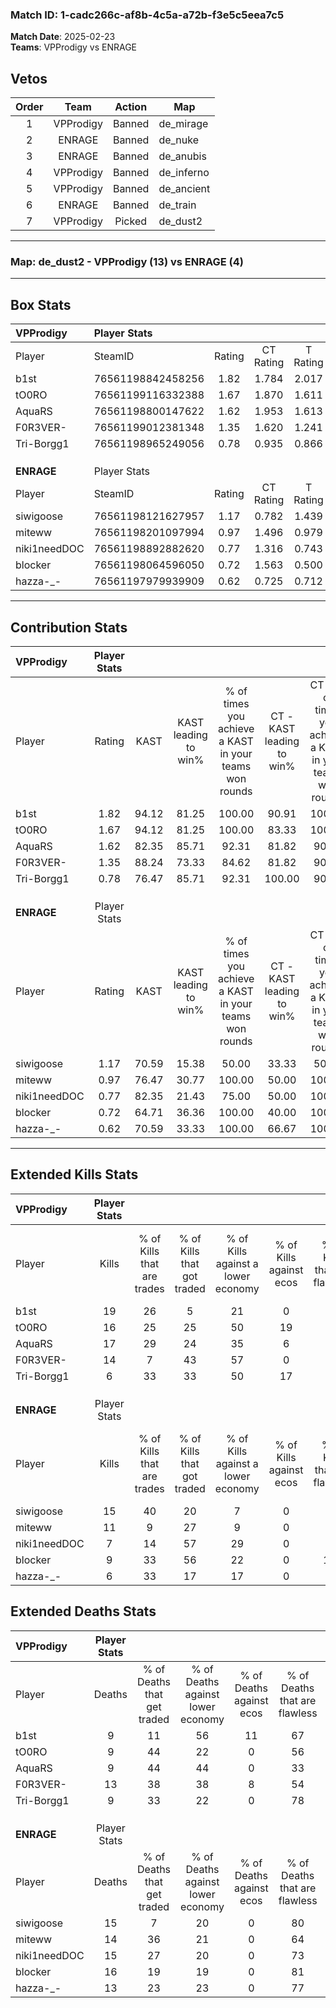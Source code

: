 ### Match ID: 1-cadc266c-af8b-4c5a-a72b-f3e5c5eea7c5  
**Match Date**: 2025-02-23  
**Teams**: VPProdigy vs ENRAGE  

## Vetos  

| Order | Team | Action | Map |
| :---: | :--: | :----: | --- |
| 1 | VPProdigy | Banned | de_mirage |
| 2 | ENRAGE | Banned | de_nuke |
| 3 | ENRAGE | Banned | de_anubis |
| 4 | VPProdigy | Banned | de_inferno |
| 5 | VPProdigy | Banned | de_ancient |
| 6 | ENRAGE | Banned | de_train |
| 7 | VPProdigy | Picked | de_dust2 |

---  

### **Map**: de_dust2 - VPProdigy (13) vs ENRAGE (4)  
---  

## Box Stats  

| **VPProdigy** | Player Stats      |        |           |          |       |       |       |         |        |      |     |
| :- | :- | :-: | :-: | :-: | :-: | :-: | :-: | :-: | :-: | :-: | :-: |
| Player        | SteamID           | Rating | CT Rating | T Rating | KAST  |  ADR  | Kills | Assists | Deaths | K/D  | HS% |
| b1st          | 76561198842458256 |  1.82  |   1.784   |  2.017   | 94.12 | 108.6 |  19   |    7    |   9    | 2.11 | 47  |
| tO0RO         | 76561199116332388 |  1.67  |   1.870   |  1.611   | 94.12 | 106.7 |  16   |    8    |   9    | 1.78 | 62  |
| AquaRS        | 76561198800147622 |  1.62  |   1.953   |  1.613   | 82.35 | 106.5 |  17   |    5    |   9    | 1.89 | 58  |
| F0R3VER-      | 76561199012381348 |  1.35  |   1.620   |  1.241   | 88.24 | 95.9  |  14   |    6    |   13   | 1.08 | 57  |
| Tri-Borgg1    | 76561198965249056 |  0.78  |   0.935   |  0.866   | 76.47 | 34.9  |   6   |    4    |   9    | 0.67 | 83  |
|               |                   |        |           |          |       |       |       |         |        |      |     |
|               |                   |        |           |          |       |       |       |         |        |      |     |
|               |                   |        |           |          |       |       |       |         |        |      |     |
| **ENRAGE**    | Player Stats      |        |           |          |       |       |       |         |        |      |     |
| Player        | SteamID           | Rating | CT Rating | T Rating | KAST  |  ADR  | Kills | Assists | Deaths | K/D  | HS% |
| siwigoose     | 76561198121627957 |  1.17  |   0.782   |  1.439   | 70.59 | 91.2  |  15   |    1    |   15   | 1.00 | 80  |
| miteww        | 76561198201097994 |  0.97  |   1.496   |  0.979   | 76.47 | 72.7  |  11   |    0    |   14   | 0.79 | 72  |
| niki1needDOC  | 76561198892882620 |  0.77  |   1.316   |  0.743   | 82.35 | 57.2  |   7   |    6    |   15   | 0.47 | 57  |
| blocker       | 76561198064596050 |  0.72  |   1.563   |  0.500   | 64.71 | 66.0  |   9   |    3    |   16   | 0.56 | 77  |
| hazza-_-      | 76561197979939909 |  0.62  |   0.725   |  0.712   | 70.59 | 40.5  |   6   |    3    |   13   | 0.46 | 50  |
---  

## Contribution Stats  

| **VPProdigy** | Player Stats |       |                      |                                                        |                           |                                                             |                          |                                                            |
| :- | :-: | :-: | :-: | :-: | :-: | :-: | :-: | :-: |
| Player        |    Rating    | KAST  | KAST leading to win% | % of times you achieve a KAST in your teams won rounds | CT - KAST leading to win% | CT - % of times you achieve a KAST in your teams won rounds | T - KAST leading to win% | T - % of times you achieve a KAST in your teams won rounds |
| b1st          |     1.82     | 94.12 |        81.25         |                         100.00                         |           90.91           |                           100.00                            |          60.00           |                           100.00                           |
| tO0RO         |     1.67     | 94.12 |        81.25         |                         100.00                         |           83.33           |                           100.00                            |          75.00           |                           100.00                           |
| AquaRS        |     1.62     | 82.35 |        85.71         |                         92.31                          |           81.82           |                            90.00                            |          100.00          |                           100.00                           |
| F0R3VER-      |     1.35     | 88.24 |        73.33         |                         84.62                          |           81.82           |                            90.00                            |          50.00           |                           66.67                            |
| Tri-Borgg1    |     0.78     | 76.47 |        85.71         |                         92.31                          |          100.00           |                            90.00                            |          60.00           |                           100.00                           |
|               |              |       |                      |                                                        |                           |                                                             |                          |                                                            |
|               |              |       |                      |                                                        |                           |                                                             |                          |                                                            |
|               |              |       |                      |                                                        |                           |                                                             |                          |                                                            |
| **ENRAGE**    | Player Stats |       |                      |                                                        |                           |                                                             |                          |                                                            |
| Player        |    Rating    | KAST  | KAST leading to win% | % of times you achieve a KAST in your teams won rounds | CT - KAST leading to win% | CT - % of times you achieve a KAST in your teams won rounds | T - KAST leading to win% | T - % of times you achieve a KAST in your teams won rounds |
| siwigoose     |     1.17     | 70.59 |        15.38         |                         50.00                          |           33.33           |                            50.00                            |          10.00           |                           50.00                            |
| miteww        |     0.97     | 76.47 |        30.77         |                         100.00                         |           50.00           |                           100.00                            |          22.22           |                           100.00                           |
| niki1needDOC  |     0.77     | 82.35 |        21.43         |                         75.00                          |           50.00           |                           100.00                            |          10.00           |                           50.00                            |
| blocker       |     0.72     | 64.71 |        36.36         |                         100.00                         |           40.00           |                           100.00                            |          33.33           |                           100.00                           |
| hazza-_-      |     0.62     | 70.59 |        33.33         |                         100.00                         |           66.67           |                           100.00                            |          22.22           |                           100.00                           |
---  

## Extended Kills Stats  

| **VPProdigy** | Player Stats |                            |                            |                                    |                         |                              |                                 |                                       |                    |           |
| :- | :-: | :-: | :-: | :-: | :-: | :-: | :-: | :-: | :-: | :-: |
| Player        |    Kills     | % of Kills that are trades | % of Kills that got traded | % of Kills against a lower economy | % of Kills against ecos | % of Kills that are flawless | % of Kills that are close duels | % of Kills that are assisted by flash | Pistol Round Kills | AWP Kills |
| b1st          |      19      |             26             |             5              |                 21                 |            0            |              63              |                0                |                   5                   |         9          |     5     |
| tO0RO         |      16      |             25             |             25             |                 50                 |           19            |              94              |                0                |                  19                   |         0          |     1     |
| AquaRS        |      17      |             29             |             24             |                 35                 |            6            |              76              |               24                |                  12                   |         0          |     0     |
| F0R3VER-      |      14      |             7              |             43             |                 57                 |            0            |              71              |                7                |                  14                   |         0          |     0     |
| Tri-Borgg1    |      6       |             33             |             33             |                 50                 |           17            |              83              |                0                |                   0                   |         0          |     0     |
|               |              |                            |                            |                                    |                         |                              |                                 |                                       |                    |           |
|               |              |                            |                            |                                    |                         |                              |                                 |                                       |                    |           |
|               |              |                            |                            |                                    |                         |                              |                                 |                                       |                    |           |
| **ENRAGE**    | Player Stats |                            |                            |                                    |                         |                              |                                 |                                       |                    |           |
| Player        |    Kills     | % of Kills that are trades | % of Kills that got traded | % of Kills against a lower economy | % of Kills against ecos | % of Kills that are flawless | % of Kills that are close duels | % of Kills that are assisted by flash | Pistol Round Kills | AWP Kills |
| siwigoose     |      15      |             40             |             20             |                 7                  |            0            |              33              |               20                |                   0                   |         0          |     4     |
| miteww        |      11      |             9              |             27             |                 9                  |            0            |              64              |                9                |                   0                   |         0          |     2     |
| niki1needDOC  |      7       |             14             |             57             |                 29                 |            0            |              57              |                0                |                   0                   |         0          |     2     |
| blocker       |      9       |             33             |             56             |                 22                 |            0            |             100              |                0                |                   0                   |         0          |     1     |
| hazza-_-      |      6       |             33             |             17             |                 17                 |            0            |              50              |               17                |                   0                   |         0          |     1     |
## Extended Deaths Stats  

| **VPProdigy** | Player Stats |                             |                                   |                          |                               |                            |                           |               |
| :- | :-: | :-: | :-: | :-: | :-: | :-: | :-: | :-: |
| Player        |    Deaths    | % of Deaths that get traded | % of Deaths against lower economy | % of Deaths against ecos | % of Deaths that are flawless | % of Deaths that are close | % of Deaths while blinded | Deaths to AWP |
| b1st          |      9       |             11              |                56                 |            11            |              67               |             11             |             0             |       0       |
| tO0RO         |      9       |             44              |                22                 |            0             |              56               |             0              |             0             |       0       |
| AquaRS        |      9       |             44              |                44                 |            0             |              33               |             33             |             0             |       0       |
| F0R3VER-      |      13      |             38              |                38                 |            8             |              54               |             8              |             0             |       0       |
| Tri-Borgg1    |      9       |             33              |                22                 |            0             |              78               |             0              |             0             |       0       |
|               |              |                             |                                   |                          |                               |                            |                           |               |
|               |              |                             |                                   |                          |                               |                            |                           |               |
|               |              |                             |                                   |                          |                               |                            |                           |               |
| **ENRAGE**    | Player Stats |                             |                                   |                          |                               |                            |                           |               |
| Player        |    Deaths    | % of Deaths that get traded | % of Deaths against lower economy | % of Deaths against ecos | % of Deaths that are flawless | % of Deaths that are close | % of Deaths while blinded | Deaths to AWP |
| siwigoose     |      15      |              7              |                20                 |            0             |              80               |             13             |            13             |       3       |
| miteww        |      14      |             36              |                21                 |            0             |              64               |             14             |             0             |       1       |
| niki1needDOC  |      15      |             27              |                20                 |            0             |              73               |             7              |            13             |       2       |
| blocker       |      16      |             19              |                19                 |            0             |              81               |             0              |            25             |       1       |
| hazza-_-      |      13      |             23              |                23                 |            0             |              77               |             0              |             0             |       2       |
